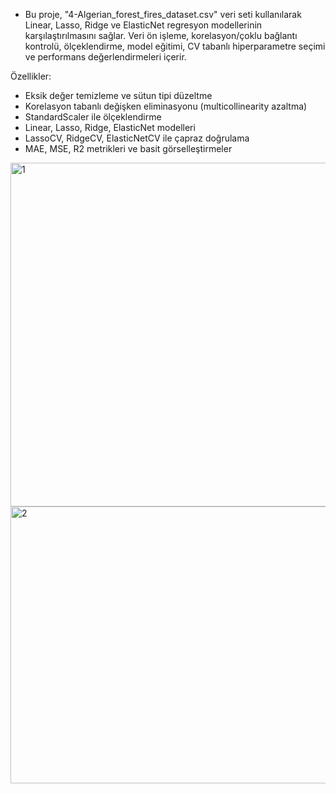 - Bu proje, "4-Algerian_forest_fires_dataset.csv" veri seti kullanılarak Linear, Lasso, Ridge ve ElasticNet regresyon modellerinin karşılaştırılmasını sağlar. Veri ön işleme, korelasyon/çoklu bağlantı kontrolü, ölçeklendirme, model eğitimi, CV tabanlı hiperparametre seçimi ve performans değerlendirmeleri içerir.


Özellikler:
- Eksik değer temizleme ve sütun tipi düzeltme
- Korelasyon tabanlı değişken eliminasyonu (multicollinearity azaltma)
- StandardScaler ile ölçeklendirme
- Linear, Lasso, Ridge, ElasticNet modelleri
- LassoCV, RidgeCV, ElasticNetCV ile çapraz doğrulama
- MAE, MSE, R2 metrikleri ve basit görselleştirmeler
<img width="829" height="550" alt="1" src="https://github.com/user-attachments/assets/e28b9cbc-4674-414f-bb09-91417e02d7e5" />
<img width="1230" height="443" alt="2" src="https://github.com/user-attachments/assets/fb443054-d1ae-4a09-8084-14e4613c2cb6" />
